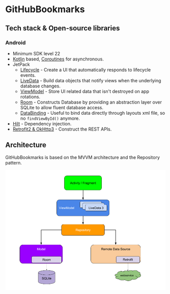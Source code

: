 # GitHubBookmarks

## Tech stack & Open-source libraries
### Android
- Minimum SDK level 22
- [Kotlin](https://kotlinlang.org/) based, [Coroutines](https://github.com/Kotlin/kotlinx.coroutines) for asynchronous.
- JetPack
  - [Lifecycle](https://developer.android.com/topic/libraries/architecture/lifecycle) - Create a UI that automatically responds to lifecycle events.
  - [LiveData](https://developer.android.com/topic/libraries/architecture/livedata) - Build data objects that notify views when the underlying database changes.
  - [ViewModel](https://developer.android.com/topic/libraries/architecture/viewmodel) - Store UI related data that isn't destroyed on app rotations.
  - [Room](https://developer.android.com/training/data-storage/room) - Constructs Database by providing an abstraction layer over SQLite to allow fluent database access.
  - [DataBinding](https://developer.android.com/topic/libraries/data-binding) - Useful to bind data directly through layouts xml file, so no `findViewById()` anymore.
- [Hilt](https://dagger.dev/hilt/) - Dependency injection.
- [Retrofit2 & OkHttp3](https://github.com/square/retrofit) - Construct the REST APIs.

## Architecture
GitHubBookmarks is based on the MVVM architecture and the Repository pattern.
<p align = 'center'>
<img width = '600' src = 'https://github.com/hy0417sage/ComputerScience-study-recode/blob/main/0.%20%EC%95%88%EB%93%9C%EB%A1%9C%EC%9D%B4%EB%93%9C/IMG:MVVM.png'>
</p>